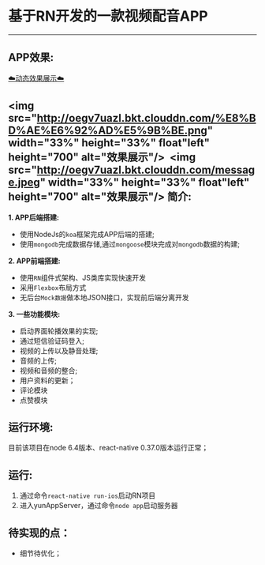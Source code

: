 # 基于RN开发的一款视频配音APP
-----
APP效果:
-------

<a href="http://oegv7uazl.bkt.clouddn.com/show.gif">☁️动态效果展示☁️</a>

<img src="http://oegv7uazl.bkt.clouddn.com/%E8%BD%AE%E6%92%AD%E5%9B%BE.png" width="33%" height="33%" float"left" height="700" alt="效果展示"/>
&nbsp;<img src="http://oegv7uazl.bkt.clouddn.com/message.jpeg" width="33%" height="33%" float"left" height="700" alt="效果展示"/>
简介:
---------------
**1. APP后端搭建:**
  * 使用NodeJs的`koa`框架完成APP后端的搭建;
  * 使用`mongodb`完成数据存储,通过`mongoose`模块完成对`mongodb`数据的构建;

**2. APP前端搭建:**
  * 使用`RN`组件式架构、JS类库实现快速开发
  * 采用`Flexbox`布局方式
  * 无后台`Mock数据`做本地JSON接口，实现前后端分离开发
  
**3. 一些功能模块:**
  * 启动界面轮播效果的实现;
  * 通过短信验证码登入;
  * 视频的上传以及静音处理;
  * 音频的上传;
  * 视频和音频的整合;  
  * 用户资料的更新；
  * 评论模块
  * 点赞模块

运行环境:
-------
目前该项目在node 6.4版本、react-native 0.37.0版本运行正常；

运行:
----
1. 通过命令`react-native run-ios`启动RN项目
2. 进入yunAppServer，通过命令`node app`启动服务器

待实现的点：
------
* 细节待优化；








